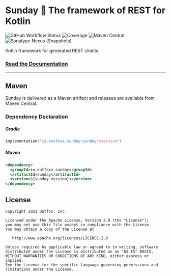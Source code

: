 Sunday 🙏 The framework of REST for Kotlin
===

![GitHub Workflow Status](https://img.shields.io/github/workflow/status/outfoxx/sunday-kt/CI)
![Coverage](https://sonarcloud.io/api/project_badges/measure?project=outfoxx_sunday-kt&metric=coverage)
![Maven Central](https://img.shields.io/maven-central/v/io.outfoxx.sunday/sunday.svg)
![Sonatype Nexus (Snapshots)](https://img.shields.io/nexus/s/https/oss.sonatype.org/io.outfoxx.sunday/sunday.svg)

Kotlin framework for generated REST clients.

### [Read the Documentation](https://outfoxx.github.io/sunday)

---

Maven
-----

Sunday is delivered as a Maven artifact and releases are available from Maven Central.

### Dependency Declaration

##### Gradle

```kotlin
implementation("io.outfoxx.sunday:sunday:$version")
```

##### Maven

```xml
<dependency>
  <groupId>io.outfoxx.sunday</groupId>
  <artifactId>sunday</artifactId>
  <version>${sunday.version}</version>
</dependency>
```


License
-------

    Copyright 2021 Outfox, Inc.

    Licensed under the Apache License, Version 2.0 (the "License");
    you may not use this file except in compliance with the License.
    You may obtain a copy of the License at

       http://www.apache.org/licenses/LICENSE-2.0

    Unless required by applicable law or agreed to in writing, software
    distributed under the License is distributed on an "AS IS" BASIS,
    WITHOUT WARRANTIES OR CONDITIONS OF ANY KIND, either express or implied.
    See the License for the specific language governing permissions and
    limitations under the License.

